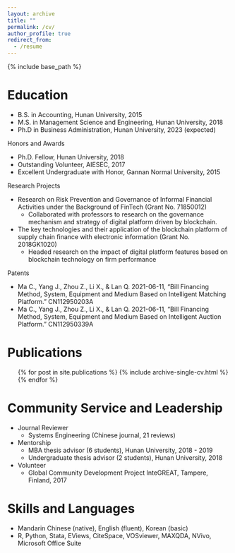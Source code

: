 ```yaml
---
layout: archive
title: ""
permalink: /cv/
author_profile: true
redirect_from:
  - /resume
---
```


{% include base_path %}

Education
======
* B.S. in Accounting, Hunan University, 2015
* M.S. in Management Science and Engineering, Hunan University, 2018
* Ph.D in Business Administration, Hunan University, 2023 (expected)

<!-- Work experience
======
* Summer 2015: Research Assistant
  * Github University
  * Duties included: Tagging issues
  * Supervisor: Professor Git

* Fall 2015: Research Assistant
  * Github University
  * Duties included: Merging pull requests
  * Supervisor: Professor Hub -->

Honors and Awards
* Ph.D. Fellow, Hunan University, 2018
* Outstanding Volunteer, AIESEC, 2017
* Excellent Undergraduate with Honor, Gannan Normal University, 2015


Research Projects
* Research on Risk Prevention and Governance of Informal Financial Activities under the 
Background of FinTech (Grant No. 71850012)
  * Collaborated with professors to research on the governance mechanism and strategy of digital 
platform driven by blockchain.
* The key technologies and their application of the blockchain platform of supply chain finance with 
electronic information (Grant No. 2018GK1020)
  * Headed research on the impact of digital platform features based on blockchain technology on 
firm performance

Patents
* Ma C., Yang J., Zhou Z., Li X., & Lan Q. 2021-06-11, “Bill Financing Method, System, Equipment and 
Medium Based on Intelligent Matching Platform.” CN112950203A
* Ma C., Yang J., Zhou Z., Li X., & Lan Q. 2021-06-11, “Bill Financing Method, System, Equipment and 
Medium Based on Intelligent Auction Platform.” CN112950339A

Publications
======
  <ul>
    {% for post in site.publications %}
    {% include archive-single-cv.html %}
    {% endfor %}
  </ul>
  
<!-- Talks
======
  <ul>
    {% for post in site.talks %}
    {% include archive-single-talk-cv.html %}
    {% endfor %}
  </ul> -->
  
<!-- Teaching
======
  <ul>
    {% for post in site.teaching %}
    {% include archive-single-cv.html %}
    {% endfor %}
  </ul> -->
  
Community Service and Leadership
======
* Journal Reviewer
  * Systems Engineering (Chinese journal, 21 reviews)
* Mentorship
  * MBA thesis advisor (6 students), Hunan University, 2018 - 2019
  * Undergraduate thesis advisor (2 students), Hunan University, 2018
* Volunteer
  * Global Community Development Project InteGREAT, Tampere, Finland, 2017

Skills and Languages
======
* Mandarin Chinese (native), English (fluent), Korean (basic)
* R, Python, Stata, EViews, CiteSpace, VOSviewer, MAXQDA, NVivo, Microsoft Office Suite